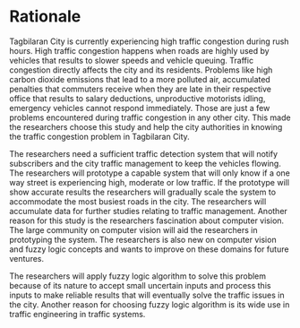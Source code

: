 # Rationale

Tagbilaran City is currently experiencing high traffic congestion during rush
hours. High traffic congestion happens when roads are highly used by vehicles
that results to slower speeds and vehicle queuing. Traffic congestion directly
affects the city and its residents. Problems like high carbon dioxide emissions
that lead to a more polluted air, accumulated penalties that commuters receive
when they are late in their respective office that results to salary deductions,
unproductive motorists idling, emergency vehicles cannot respond immediately.
Those are just a few problems encountered during traffic congestion in any other
city. This made the researchers choose this study and help the city authorities
in knowing the traffic congestion problem in Tagbilaran City.

The researchers need a sufficient traffic detection system that will notify
subscribers and the city traffic management to keep the vehicles flowing.
The researchers will prototype a capable system that will only
know if a one way street is experiencing high, moderate or low traffic.
If the prototype will show accurate results the researchers will gradually scale
the system to accommodate the most busiest roads in the city. The researchers will
accumulate data for further studies relating to traffic management.
Another reason for this study is the researchers fascination about computer vision.
The large community on computer vision will aid the researchers in prototyping the system.
The researchers is also new on computer vision and fuzzy logic concepts
and wants to improve on these domains for future ventures.

The researchers will apply fuzzy logic algorithm to solve this problem because of its
nature to accept small uncertain inputs and process this inputs to make
reliable results that will eventually solve the traffic issues in the city.
Another reason for choosing fuzzy logic algorithm is its wide use in traffic
engineering in traffic systems.
